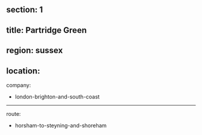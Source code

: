 section: 1
----
title: Partridge Green
----
region: sussex
----
location: 
----
company:
- london-brighton-and-south-coast
----
route:
- horsham-to-steyning-and-shoreham
